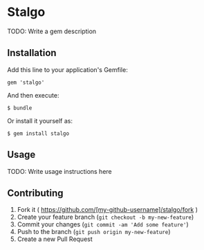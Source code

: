 # Stalgo

TODO: Write a gem description

## Installation

Add this line to your application's Gemfile:

    gem 'stalgo'

And then execute:

    $ bundle

Or install it yourself as:

    $ gem install stalgo

## Usage

TODO: Write usage instructions here

## Contributing

1. Fork it ( https://github.com/[my-github-username]/stalgo/fork )
2. Create your feature branch (`git checkout -b my-new-feature`)
3. Commit your changes (`git commit -am 'Add some feature'`)
4. Push to the branch (`git push origin my-new-feature`)
5. Create a new Pull Request
